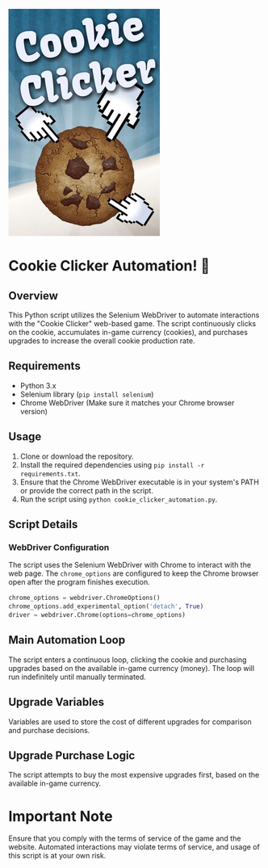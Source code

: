 ![Cookie Image](Cookie_Clicker_cover.jpg)

# Cookie Clicker Automation! 🍪

## Overview

This Python script utilizes the Selenium WebDriver to automate interactions with the "Cookie Clicker" web-based game. The script continuously clicks on the cookie, accumulates in-game currency (cookies), and purchases upgrades to increase the overall cookie production rate.

## Requirements

- Python 3.x
- Selenium library (`pip install selenium`)
- Chrome WebDriver (Make sure it matches your Chrome browser version)

## Usage

1. Clone or download the repository.
2. Install the required dependencies using `pip install -r requirements.txt`.
3. Ensure that the Chrome WebDriver executable is in your system's PATH or provide the correct path in the script.
4. Run the script using `python cookie_clicker_automation.py`.

## Script Details

### WebDriver Configuration

The script uses the Selenium WebDriver with Chrome to interact with the web page. The `chrome_options` are configured to keep the Chrome browser open after the program finishes execution.

```python
chrome_options = webdriver.ChromeOptions()
chrome_options.add_experimental_option('detach', True)
driver = webdriver.Chrome(options=chrome_options)
```

## Main Automation Loop
The script enters a continuous loop, clicking the cookie and purchasing upgrades based on the available in-game currency (money). The loop will run indefinitely until manually terminated.

## Upgrade Variables
Variables are used to store the cost of different upgrades for comparison and purchase decisions.

## Upgrade Purchase Logic
The script attempts to buy the most expensive upgrades first, based on the available in-game currency.

# Important Note
Ensure that you comply with the terms of service of the game and the website. Automated interactions may violate terms of service, and usage of this script is at your own risk.

